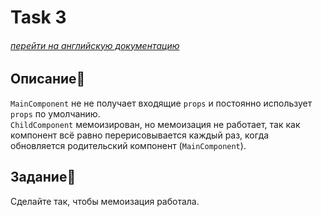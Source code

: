 # Task 3

###### [перейти на английскую документацию](./README.md)

## Описание📌

`MainComponent` не не получает входящие `props` и постоянно использует `props` по умолчанию.    
`ChildComponent` мемоизирован, но мемоизация не работает, так как компонент всё равно перерисовывается каждый раз, когда обновляется родительский компонент (`MainComponent`).

## Задание📝

Сделайте так, чтобы мемоизация работала.
